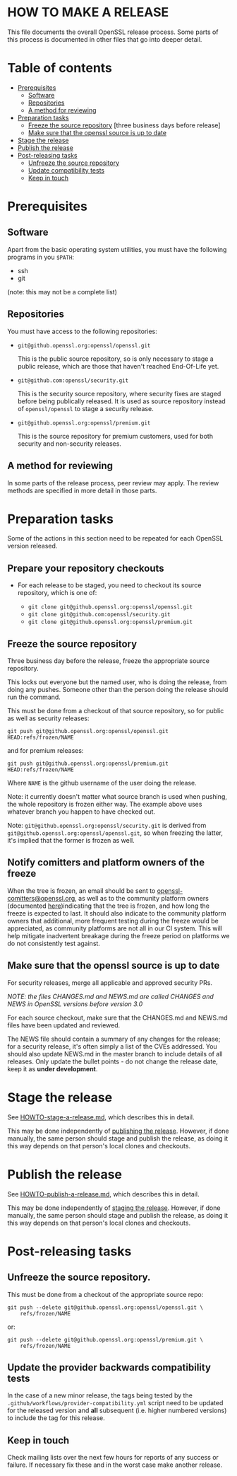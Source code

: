 # HOW TO MAKE A RELEASE

This file documents the overall OpenSSL release process.  Some parts of this
process is documented in other files that go into deeper detail.

# Table of contents

-   [Prerequisites](#prerequisites)
    -   [Software](#software)
    -   [Repositories](#repositories)
    -   [A method for reviewing](#a-method-for-reviewing)
-   [Preparation tasks](#preparation-tasks)
    -   [Freeze the source repository](#freeze-the-source-repository) [three business days before release]
    -   [Make sure that the openssl source is up to date](#make-sure-that-the-openssl-source-is-up-to-date)
-   [Stage the release](#stage-the-release)
-   [Publish the release](#publish-the-release)
-   [Post-releasing tasks](#post-publishing-tasks)
    -   [Unfreeze the source repository](#unfreeze-the-source-repository)
    -   [Update compatibility tests](#update-the-provider-backwards-compatibility-tests)
    -   [Keep in touch](#keep-in-touch)


# Prerequisites

## Software

Apart from the basic operating system utilities, you must have the following
programs in you `$PATH`:

- ssh
- git

(note: this may not be a complete list)

## Repositories

You must have access to the following repositories:

-   `git@github.openssl.org:openssl/openssl.git`

    This is the public source repository, so is only necessary to stage
    a public release, which are those that haven't reached End-Of-Life
    yet.

-   `git@github.com:openssl/security.git`

    This is the security source repository, where security fixes are
    staged before being publically released.  It is used as source
    repository instead of `openssl/openssl` to stage a security
    release.

-   `git@github.openssl.org:openssl/premium.git`

    This is the source repository for premium customers, used for both
    security and non-security releases.

## A method for reviewing

In some parts of the release process, peer review may apply.  The review
methods are specified in more detail in those parts.

# Preparation tasks

Some of the actions in this section need to be repeated for each OpenSSL
version released.

## Prepare your repository checkouts

-   For each release to be staged, you need to checkout its source
    repository, which is one of:

    -   `git clone git@github.openssl.org:openssl/openssl.git`
    -   `git clone git@github.com:openssl/security.git`
    -   `git clone git@github.openssl.org:openssl/premium.git`

## Freeze the source repository

Three business day before the release, freeze the appropriate source
repository.

This locks out everyone but the named user, who is doing the release, from
doing any pushes.  Someone other than the person doing the release should
run the command.

This must be done from a checkout of that source repository, so for public
as well as security releases:

    git push git@github.openssl.org:openssl/openssl.git HEAD:refs/frozen/NAME

and for premium releases:

    git push git@github.openssl.org:openssl/premium.git HEAD:refs/frozen/NAME

Where `NAME` is the github username of the user doing the release.

Note: it currently doesn't matter what source branch is used when pushing,
the whole repository is frozen either way.  The example above uses whatever
branch you happen to have checked out.

Note: `git@github.openssl.org:openssl/security.git` is derived from
`git@github.openssl.org:openssl/openssl.git`, so when freezing the latter,
it's implied that the former is frozen as well.

## Notify comitters and platform owners of the freeze

When the tree is frozen, an email should be sent to openssl-comitters@openssl.org, as well as to the community platform owners (documented [here](https://openssl-library.org/policies/platforms/))indicating that the tree is frozen, and how long the freeze is expected to last.  It should also indicate to the community platform owners that additional, more frequent testing during the freeze would be appreciated, as community platforms are not all in our CI system.  This will help mitigate inadvertent breakage during the freeze period on platforms we do not consistently test against.


## Make sure that the openssl source is up to date

For security releases, merge all applicable and approved security PRs.

*NOTE: the files CHANGES.md and NEWS.md are called CHANGES and NEWS in
OpenSSL versions before version 3.0*

For each source checkout, make sure that the CHANGES.md and NEWS.md files
have been updated and reviewed.

The NEWS file should contain a summary of any changes for the release;
for a security release, it's often simply a list of the CVEs addressed.
You should also update NEWS.md in the master branch to include details of
all releases.  Only update the bullet points - do not change the release
date, keep it as **under development**.

# Stage the release

See [HOWTO-stage-a-release.md](HOWTO-stage-a-release.md), which describes
this in detail.

This may be done independently of [publishing the release](#publish-the-release).
However, if done manually, the same person should stage and publish the
release, as doing it this way depends on that person's local clones and
checkouts.

# Publish the release

See [HOWTO-publish-a-release.md](HOWTO-publish-a-release.md), which
describes this in detail.

This may be done independently of [staging the release](#stage-the-release).
However, if done manually, the same person should stage and publish the
release, as doing it this way depends on that person's local clones and
checkouts.

# Post-releasing tasks

## Unfreeze the source repository.

This must be done from a checkout of the appropriate source repo:

    git push --delete git@github.openssl.org:openssl/openssl.git \
        refs/frozen/NAME

or:

    git push --delete git@github.openssl.org:openssl/premium.git \
        refs/frozen/NAME

## Update the provider backwards compatibility tests

In the case of a new minor release, the tags being tested by the
`.github/workflows/provider-compatibility.yml`
script need to be updated for the released version and **all** subsequent (i.e.
higher numbered versions) to include the tag for this release.

## Keep in touch

Check mailing lists over the next few hours for reports of any success or
failure.  If necessary fix these and in the worst case make another
release.
